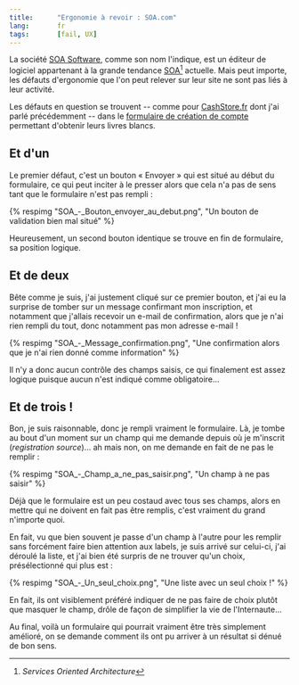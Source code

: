 ```yaml
---
title:      "Ergonomie à revoir : SOA.com"
lang:       fr
tags:       [fail, UX]
---
```


La société [SOA Software](http://www.soa.com/), comme son nom l'indique, est un éditeur de logiciel appartenant à la grande tendance [SOA](http://www.clever-age.com/veille/blog/tags/soa/)[^1] actuelle. Mais peut importe, les défauts d'ergonomie que l'on peut relever sur leur site ne sont pas liés à leur activité.


[^1]: *Services Oriented Architecture*

Les défauts en question se trouvent -- comme pour [CashStore.fr](/2006/11/ergonomie-a-revoir-cashstore-fr.html) dont j'ai parlé précédemment -- dans le [formulaire de création de compte](http://www.soa.com/index.php/section/registration/) permettant d'obtenir leurs livres blancs.

## Et d'un


Le premier défaut, c'est un bouton « Envoyer » qui est situé au début du formulaire, ce qui peut inciter à le presser alors que cela n'a pas de sens tant que le formulaire n'est pas rempli :

{% respimg "SOA_-_Bouton_envoyer_au_debut.png", "Un bouton de validation bien mal situé" %}


Heureusement, un second bouton identique se trouve en fin de formulaire, sa position logique.

## Et de deux


Bête comme je suis, j'ai justement cliqué sur ce premier bouton, et j'ai eu la surprise de tomber sur un message confirmant mon inscription, et notamment que j'allais recevoir un e-mail de confirmation, alors que je n'ai rien rempli du tout, donc notamment pas mon adresse e-mail !

{% respimg "SOA_-_Message_confirmation.png", "Une confirmation alors que je n'ai rien donné comme information" %}


Il n'y a donc aucun contrôle des champs saisis, ce qui finalement est assez logique puisque aucun n'est indiqué comme obligatoire…

## Et de trois !


Bon, je suis raisonnable, donc je rempli vraiment le formulaire. Là, je tombe au bout d'un moment sur un champ qui me demande depuis où je m'inscrit (*registration source*)… ah mais non, on me demande en fait de ne pas le remplir :

{% respimg "SOA_-_Champ_a_ne_pas_saisir.png", "Un champ à ne pas saisir" %}


Déjà que le formulaire est un peu costaud avec tous ses champs, alors en mettre qui ne doivent en fait pas être remplis, c'est vraiment du grand n'importe quoi.

En fait, vu que bien souvent je passe d'un champ à l'autre pour les remplir sans forcément faire bien attention aux labels, je suis arrivé sur celui-ci, j'ai déroulé la liste, et j'ai bien été surpris de ne trouver qu'un choix, présélectionné qui plus est :

{% respimg "SOA_-_Un_seul_choix.png", "Une liste avec un seul choix !" %}


En fait, ils ont visiblement préféré indiquer de ne pas faire de choix plutôt que masquer le champ, drôle de façon de simplifier la vie de l'Internaute…

Au final, voilà un formulaire qui pourrait vraiment être très simplement amélioré, on se demande comment ils ont pu arriver à un résultat si dénué de bon sens.
